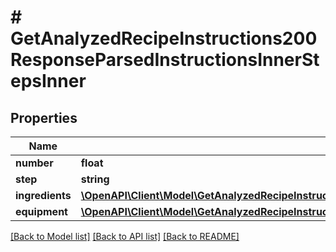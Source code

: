 # # GetAnalyzedRecipeInstructions200ResponseParsedInstructionsInnerStepsInner

## Properties

Name | Type | Description | Notes
------------ | ------------- | ------------- | -------------
**number** | **float** |  |
**step** | **string** |  |
**ingredients** | [**\OpenAPI\Client\Model\GetAnalyzedRecipeInstructions200ResponseParsedInstructionsInnerStepsInnerIngredientsInner[]**](GetAnalyzedRecipeInstructions200ResponseParsedInstructionsInnerStepsInnerIngredientsInner.md) |  | [optional]
**equipment** | [**\OpenAPI\Client\Model\GetAnalyzedRecipeInstructions200ResponseParsedInstructionsInnerStepsInnerIngredientsInner[]**](GetAnalyzedRecipeInstructions200ResponseParsedInstructionsInnerStepsInnerIngredientsInner.md) |  | [optional]

[[Back to Model list]](../../README.md#models) [[Back to API list]](../../README.md#endpoints) [[Back to README]](../../README.md)
